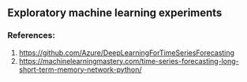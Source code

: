 ## Exploratory machine learning experiments

### References:
1. https://github.com/Azure/DeepLearningForTimeSeriesForecasting
2. https://machinelearningmastery.com/time-series-forecasting-long-short-term-memory-network-python/
